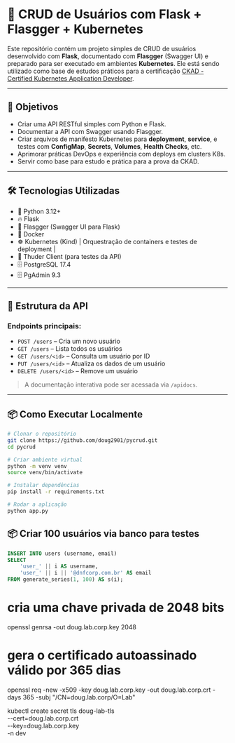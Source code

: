 # 🧪 CRUD de Usuários com Flask + Flasgger + Kubernetes

Este repositório contém um projeto simples de CRUD de usuários desenvolvido com **Flask**, documentado com **Flasgger** (Swagger UI) e preparado para ser executado em ambientes **Kubernetes**. Ele está sendo utilizado como base de estudos práticos para a certificação [CKAD - Certified Kubernetes Application Developer](https://www.cncf.io/certification/ckad/).

---

## 🚀 Objetivos

- Criar uma API RESTful simples com Python e Flask.
- Documentar a API com Swagger usando Flasgger.
- Criar arquivos de manifesto Kubernetes para **deployment**, **service**, e testes com **ConfigMap**, **Secrets**, **Volumes**, **Health Checks**, etc.
- Aprimorar práticas DevOps e experiência com deploys em clusters K8s.
- Servir como base para estudo e prática para a prova da CKAD.

---

## 🛠️ Tecnologias Utilizadas

- 🐍 Python 3.12+
- 🔥 Flask
- 📘 Flasgger (Swagger UI para Flask)
- 🐋 Docker
- ☸️ Kubernetes (Kind) | Orquestração de containers e testes de deployment |
- 🧪 Thuder Client (para testes da API)
- 🗄️ PostgreSQL 17.4
- 🗄️ PgAdmin 9.3

---

## 🧱 Estrutura da API

### Endpoints principais:

- `POST /users` – Cria um novo usuário
- `GET /users` – Lista todos os usuários
- `GET /users/<id>` – Consulta um usuário por ID
- `PUT /users/<id>` – Atualiza os dados de um usuário
- `DELETE /users/<id>` – Remove um usuário

> A documentação interativa pode ser acessada via `/apidocs`.

---

## 📦 Como Executar Localmente

```bash
# Clonar o repositório
git clone https://github.com/doug2901/pycrud.git
cd pycrud

# Criar ambiente virtual
python -m venv venv
source venv/bin/activate

# Instalar dependências
pip install -r requirements.txt

# Rodar a aplicação
python app.py
```
## 📦 Criar 100 usuários via banco para testes
```sql
INSERT INTO users (username, email)
SELECT
    'user_' || i AS username,
    'user_' || i || '@dnfcorp.com.br' AS email
FROM generate_series(1, 100) AS s(i);
```
# cria uma chave privada de 2048 bits
openssl genrsa -out doug.lab.corp.key 2048

# gera o certificado autoassinado válido por 365 dias
openssl req -new -x509 -key doug.lab.corp.key -out doug.lab.corp.crt -days 365 -subj "/CN=doug.lab.corp/O=Lab"

kubectl create secret tls doug-lab-tls \
  --cert=doug.lab.corp.crt \
  --key=doug.lab.corp.key \
  -n dev